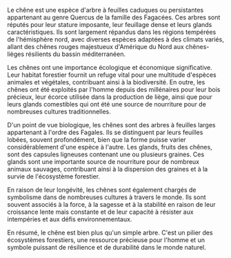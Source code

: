 Le chêne est une espèce d'arbre à feuilles caduques ou persistantes appartenant au genre Quercus de la famille des Fagacées. Ces arbres sont réputés pour leur stature imposante, leur feuillage dense et leurs glands caractéristiques. Ils sont largement répandus dans les régions tempérées de l'hémisphère nord, avec diverses espèces adaptées à des climats variés, allant des chênes rouges majestueux d'Amérique du Nord aux chênes-lièges résilients du bassin méditerranéen.

Les chênes ont une importance écologique et économique significative. Leur habitat forestier fournit un refuge vital pour une multitude d'espèces animales et végétales, contribuant ainsi à la biodiversité. En outre, les chênes ont été exploités par l'homme depuis des millénaires pour leur bois précieux, leur écorce utilisée dans la production de liège, ainsi que pour leurs glands comestibles qui ont été une source de nourriture pour de nombreuses cultures traditionnelles.

D'un point de vue biologique, les chênes sont des arbres à feuilles larges appartenant à l'ordre des Fagales. Ils se distinguent par leurs feuilles lobées, souvent profondément, bien que la forme puisse varier considérablement d'une espèce à l'autre. Les glands, fruits des chênes, sont des capsules ligneuses contenant une ou plusieurs graines. Ces glands sont une importante source de nourriture pour de nombreux animaux sauvages, contribuant ainsi à la dispersion des graines et à la survie de l'écosystème forestier.

En raison de leur longévité, les chênes sont également chargés de symbolisme dans de nombreuses cultures à travers le monde. Ils sont souvent associés à la force, à la sagesse et à la stabilité en raison de leur croissance lente mais constante et de leur capacité à résister aux intempéries et aux défis environnementaux.

En résumé, le chêne est bien plus qu'un simple arbre. C'est un pilier des écosystèmes forestiers, une ressource précieuse pour l'homme et un symbole puissant de résilience et de durabilité dans le monde naturel.